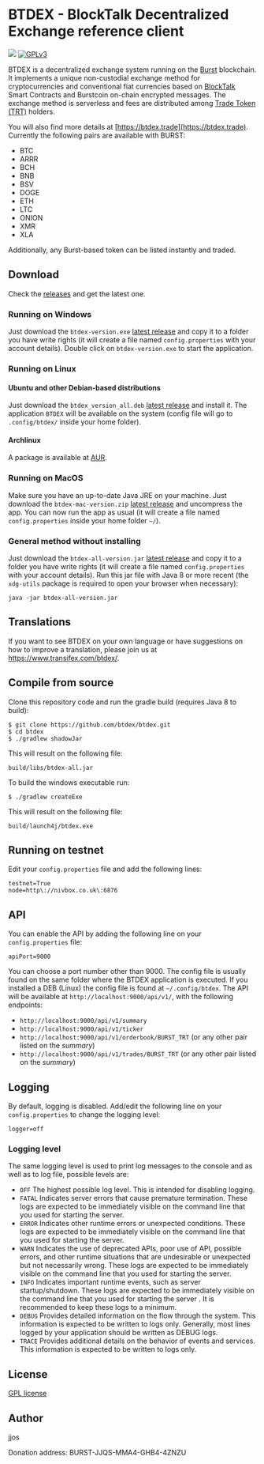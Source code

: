 # BTDEX - BlockTalk Decentralized Exchange reference client

![](https://github.com//btdex/btdex/workflows/BTDEX%20Build/badge.svg)
[![GPLv3](https://img.shields.io/badge/license-GPLv3-blue.svg)](LICENSE)

BTDEX is a decentralized exchange system running on the [Burst](https://www.burst-coin.org/) blockchain.
It implements a unique non-custodial exchange method for cryptocurrencies and conventional fiat currencies based on [BlockTalk](https://github.com/jjos2372/blocktalk) Smart Contracts and Burstcoin on-chain encrypted messages.
The exchange method is serverless and fees are distributed among [Trade Token (TRT)](https://explore.burstcoin.ro/asset/12402415494995249540) holders.

You will also find more details at [https://btdex.trade](https://btdex.trade).
Currently the following pairs are available with BURST:
 - BTC
 - ARRR
 - BCH
 - BNB
 - BSV
 - DOGE
 - ETH
 - LTC
 - ONION
 - XMR
 - XLA

 
Additionally, any Burst-based token can be listed instantly and traded.

## Download

Check the [releases](https://github.com/btdex/btdex/releases) and get the latest one.

### Running on Windows
Just download the `btdex-version.exe` [latest release](https://github.com/btdex/btdex/releases) and copy it
to a folder you have write rights (it will create a file named `config.properties` with your account details).
Double click on `btdex-version.exe` to start the application.

### Running on Linux

#### Ubuntu and other Debian-based distributions
Just download the `btdex_version_all.deb` [latest release](https://github.com/btdex/btdex/releases) and install it.
The application `BTDEX` will be available on the system (config file will go to `.config/btdex/` inside your home folder).

#### Archlinux
A package is available at [AUR](https://aur.archlinux.org/packages/btdex/).

### Running on MacOS
Make sure you have an up-to-date Java JRE on your machine.
Just download the `btdex-mac-version.zip` [latest release](https://github.com/btdex/btdex/releases) and uncompress the app.
You can now run the app as usual (it will create a file named `config.properties` inside your home folder `~/`).

### General method without installing
Just download the `btdex-all-version.jar` [latest release](https://github.com/btdex/btdex/releases) and copy it
to a folder you have write rights (it will create a file named `config.properties` with your account details).
Run this jar file with Java 8 or more recent (the `xdg-utils` package is required to open your browser when necessary):

`java -jar btdex-all-version.jar`

## Translations
If you want to see BTDEX on your own language or have suggestions on how to improve a translation, please join us at https://www.transifex.com/btdex/.

## Compile from source

Clone this repository code and run the gradle build (requires Java 8 to build):

```
$ git clone https://github.com/btdex/btdex.git
$ cd btdex
$ ./gradlew shadowJar
```

This will result on the following file:

`build/libs/btdex-all.jar`

To build the windows executable run:

`$ ./gradlew createExe`

This will result on the following file:

`build/launch4j/btdex.exe`

## Running on testnet

Edit your `config.properties` file and add the following lines:

```
testnet=True
node=http\://nivbox.co.uk\:6876
```

## API

You can enable the API by adding the following line on your `config.properties` file:

```
apiPort=9000
```

You can choose a port number other than 9000. The config file is usually found on the same folder where the BTDEX application is executed. If you installed a DEB (Linux) the config file is found at `~/.config/btdex`. The API will be available at `http://localhost:9000/api/v1/`, with the following endpoints:
 - `http://localhost:9000/api/v1/summary`
 - `http://localhost:9000/api/v1/ticker`
 - `http://localhost:9000/api/v1/orderbook/BURST_TRT` (or any other pair listed on the *summary*)
 - `http://localhost:9000/api/v1/trades/BURST_TRT` (or any other pair listed on the *summary*)

## Logging

By default, logging is disabled. Add/edit the following line on your `config.properties` to change the logging level:

```
logger=off
```

### Logging level

The same logging level is used to print log messages to the console and as well as to log file, possible levels are:

- `OFF` The highest possible log level. This is intended for disabling logging.
- `FATAL` Indicates server errors that cause premature termination. These logs are expected to be immediately visible on the command line that you used for starting the server.
- `ERROR` Indicates other runtime errors or unexpected conditions. These logs are expected to be immediately visible on the command line that you used for starting the server.
- `WARN` Indicates the use of deprecated APIs, poor use of API, possible errors, and other runtime situations that are undesirable or unexpected but not necessarily wrong. These logs are expected to be immediately visible on the command line that you used for starting the server.
- `INFO` Indicates important runtime events, such as server startup/shutdown. These logs are expected to be immediately visible on the command line that you used for starting the server . It is recommended to keep these logs to a minimum.
- `DEBUG` Provides detailed information on the flow through the system. This information is expected to be written to logs only. Generally, most lines logged by your application should be written as DEBUG logs.
- `TRACE` Provides additional details on the behavior of events and services. This information is expected to be written to logs only.<br>

## License
[GPL license](LICENSE)

## Author
jjos

Donation address: BURST-JJQS-MMA4-GHB4-4ZNZU
